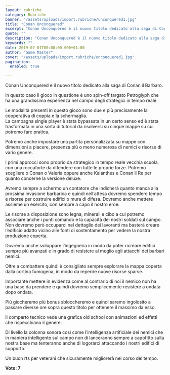 ```yaml
---
layout: rubriche
category: Rubriche
banner: "/assets/uploads/import.rubriche/unconquered1.jpg"
title: "Conan Unconquered"
excerpt: "Conan Unconquered è il nuovo titolo dedicato alla saga di Conan  il Barbaro. in questo caso il gioco in questione è uno spin-off targato Petroglyph che ha una grandissima esperienza nel campo degli strategici in tempo reale. Le modalità presenti in questo gioco sono due e più precisamente la cooperativa di coppia  e la schermaglia. [&hellip"
quote: ""
description: "Conan Unconquered è il nuovo titolo dedicato alla saga di Conan  il Barbaro. in questo caso il gioco in questione è uno spin-off targato Petroglyph che ha una grandissima esperienza nel campo degli strategici in tempo reale. Le modalità presenti in questo gioco sono due e più precisamente la cooperativa di coppia  e la schermaglia. [&hellip"
keywords: ""
date: 2019-07-01T00:00:00.000+01:00
author: "Game Master"
cover: "/assets/uploads/import.rubriche/unconquered1.jpg"
pagination:
  enabled: true

---
```


Conan Unconquered è il nuovo titolo dedicato alla saga di Conan il Barbaro.

in questo caso il gioco in questione è uno spin-off targato Petroglyph che ha una grandissima esperienza nel campo degli strategici in tempo reale.

Le modalità presenti in questo gioco sono due e più precisamente la cooperativa di coppia e la schermaglia.  
La campagna single player è stata bypassata in un certo senso ed è stata trasformata in una sorta di tutorial da risolversi su cinque mappe su cui potremo fare pratica.

Potremo anche impostare una partita personalizzata su mappe con dimensioni a piacere, presenza più o meno numerosa di nemici e risorse di vario genere.

I primi approcci sono proprio da strategico in tempo reale vecchia scuola, con una roccaforte da difendere con tutte le proprie forze. Potremo scegliere o Conan o Valeria oppure anche Kalanthes e Conan il Re per quanto concerne la versione deluxe.

Avremo sempre a schermo un contatore che indicherà quanto manca alla prossima invasione barbarica e quindi nell’attesa dovremo spendere tempo e risorse per costruire edifici o mura di difesa. Dovremo anche mettere assieme un esercito, con sempre a capo il nostro eroe.

Le risorse a disposizione sono legna, minerali e cibo a cui potremo associare anche i punti comando e la capacità dei nostri soldati sul campo. Non dovremo però occuparci nel dettaglio dei lavoranti ma basterà creare l’edificio adatto vicino alle fonti di sostentamento per vedere la nostra produzione coperta.

Dovremo anche sviluppare l’ingegneria in modo da poter ricreare edifici sempre più avanzati e in grado di resistere al meglio agli attacchi dei barbari nemici.

Oltre a combattere quindi è consigliato sempre esplorare la mappa coperta dalla cortina fumogena, in modo da reperire nuove risorse sparse.

Importante mettere in evidenza come al contrario di noi il nemico non ha una base da prendere e quindi dovremo semplicemente resistere a ondata dopo ondata.

Più giocheremo più bonus sbloccheremo e quindi saremo ingolosito a passare diverse ore sopra questo titolo per ottenere il massimo da esso.

Il comparto tecnico vede una grafica old school con animazioni ed effetti che rispecchiano il genere.

Di livello la colonna sonora così come l’intelligenza artificiale dei nemici che in maniera intelligente sul campo non di lanceranno sempre a capofitto sulla nostra base ma tenteranno anche di logorarci attaccando i nostri edifici di supporto.

Un buon rts per veterani che sicuramente migliorerà nel corso del tempo.

**Voto: 7**